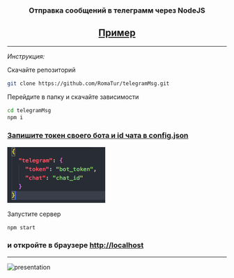 
<h3 align='center'><b>Отправка сообщений в телеграмм через NodeJS</b></h3>

<h2 align='center'>
<a href='http://romatur.xyz:3003' target='_blank'>Пример</a>
</h2>

---

*Инструкция:*

Скачайте репозиторий
``` bash
git clone https://github.com/RomaTur/telegramMsg.git
```

Перейдите в папку и скачайте зависимости
``` bash
cd telegramMsg
npm i
```

<h3><a target='__blank' href='https://habrahabr.ru/post/348332/'><u>Запишите токен своего бота и id чата в config.json</u></a></h3>

<img src="https://raw.githubusercontent.com/RomaTur/telegramMsg/master/markdown/config.png" alt="config" width='225px' height='128px'>

Запустите сервер
``` bash
npm start
```

 <h3>и откройте в браузере <a href='https://localhost' target='_blank'>http://localhost</a></h3>
 
---

<img src="https://media.giphy.com/media/xThta3HxApJjJe56zm/giphy.gif" alt="presentation" width='480px' height='404px'>
